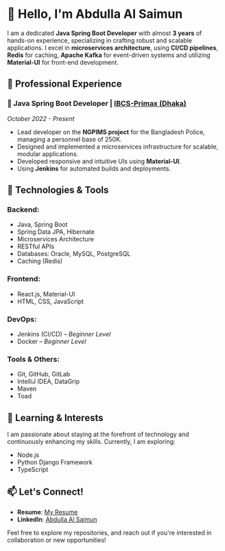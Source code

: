 # 👋 Hello, I'm Abdulla Al Saimun

I am a dedicated **Java Spring Boot Developer** with almost **3 years** of hands-on experience, specializing in crafting robust and scalable applications. I excel in **microservices architecture**, using **CI/CD pipelines**,  **Redis** for caching, **Apache Kafka** for event-driven systems and utilizing **Material-UI** for front-end development.

## 💼 Professional Experience

### 🔧 Java Spring Boot Developer | [IBCS-Primax (Dhaka)](https://www.ibcs-primax.com/)  
*October 2022 - Present*  
- Lead developer on the **NGPIMS project** for the Bangladesh Police, managing a personnel base of 250K.
- Designed and implemented a microservices infrastructure for scalable, modular applications.
- Developed responsive and intuitive UIs using **Material-UI**.
- Using **Jenkins** for automated builds and deployments.

## 🚀 Technologies & Tools

### Backend:
- Java, Spring Boot
- Spring Data JPA, Hibernate
- Microservices Architecture
- RESTful APIs
- Databases: Oracle, MySQL, PostgreSQL
- Caching (Redis)

### Frontend:
- React.js, Material-UI
- HTML, CSS, JavaScript

### DevOps:
- Jenkins (CI/CD) – *Beginner Level*
- Docker – *Beginner Level*

### Tools & Others:
- Git, GitHub, GitLab
- IntelliJ IDEA, DataGrip
- Maven
- Toad

## 🌱 Learning & Interests

I am passionate about staying at the forefront of technology and continuously enhancing my skills. Currently, I am exploring:
- Node.js
- Python Django Framework
- TypeScript

## 📫 Let's Connect!

- **Resume**: [My Resume](https://abdullahsaimun.github.io/my-resume/)
- **LinkedIn**: [Abdulla Al Saimun](https://www.linkedin.com/in/abdulla-al-saimun)

Feel free to explore my repositories, and reach out if you're interested in collaboration or new opportunities!
